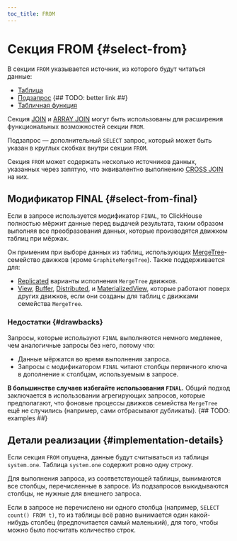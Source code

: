 ```yaml
---
toc_title: FROM
---
```


# Секция FROM {#select-from}

В секции `FROM` указывается источник, из которого будут читаться данные:

-   [Таблица](../../../engines/table-engines/index.md)
-   [Подзапрос](index.md) {## TODO: better link ##}
-   [Табличная функция](../../table-functions/index.md#table-functions)

Секция [JOIN](join.md) и [ARRAY JOIN](array-join.md) могут быть использованы для расширения функциональных возможностей секции `FROM`.

Подзапрос — дополнительный `SELECT` запрос, который может быть указан в круглых скобках внутри секции `FROM`.

Секция `FROM` может содержать несколько источников данных, указанных через запятую, что эквивалентно выполнению [CROSS JOIN](join.md) на них.

## Модификатор FINAL {#select-from-final}

Если в запросе используется модификатор `FINAL`, то ClickHouse полностью мёржит данные перед выдачей результата, таким образом выполняя все преобразования данных, которые производятся движком таблиц при мёржах.

Он применим при выборе данных из таблиц, использующих [MergeTree](../../../engines/table-engines/mergetree-family/mergetree.md)- семейство движков (кроме `GraphiteMergeTree`). Также поддерживается для:

-   [Replicated](../../../engines/table-engines/mergetree-family/replication.md) варианты исполнения `MergeTree` движков.
-   [View](../../../engines/table-engines/special/view.md), [Buffer](../../../engines/table-engines/special/buffer.md), [Distributed](../../../engines/table-engines/special/distributed.md), и [MaterializedView](../../../engines/table-engines/special/materializedview.md), которые работают поверх других движков, если они созданы для таблиц с движками семейства `MergeTree`.

### Недостатки {#drawbacks}

Запросы, которые используют `FINAL` выполняются немного медленее, чем аналогичные запросы без него, потому что:

-   Данные мёржатся во время выполнения запроса.
-   Запросы с модификатором `FINAL` читают столбцы первичного ключа в дополнение к столбцам, используемым в запросе.

**В большинстве случаев избегайте использования `FINAL`.** Общий подход заключается в использовании агрегирующих запросов, которые предполагают, что фоновые процессы движков семейства `MergeTree` ещё не случились  (например, сами отбрасывают дубликаты). {## TODO: examples ##}

## Детали реализации {#implementation-details}

Если секция `FROM` опущена, данные будут считываться из таблицы `system.one`.
Таблица `system.one` содержит ровно одну строку.

Для выполнения запроса, из соответствующей таблицы, вынимаются все столбцы, перечисленные в запросе. Из подзапросов выкидываются столбцы, не нужные для внешнего запроса.

Если в запросе не перечислено ни одного столбца (например, `SELECT count() FROM t)`, то из таблицы всё равно вынимается один какой-нибудь столбец (предпочитается самый маленький), для того, чтобы можно было посчитать количество строк.
